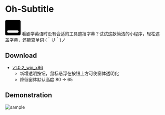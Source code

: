 # Oh-Subtitle
<img src="https://github.com/Surbowl/Oh-Subtitle/blob/master/images/icon.png?raw=true" width="50" />
看剧学英语时没有合适的工具遮挡字幕？试试这款简洁的小程序，轻松遮盖字幕，还能查单词 (＾Ｕ＾)ノ


## Download
- [v1.0.2_win_x86](https://github.com/Surbowl/Oh-Subtitle/raw/master/publish/Oh-Subtitle_v1.0.2_win_x86.zip) 
  - 新增透明按钮，鼠标悬浮在按钮上方可使窗体透明化
  - 降低窗体默认高度 80 -> 65


## Demonstration
![sample](https://github.com/Surbowl/Oh-Subtitle/blob/master/images/sample.gif?raw=true)
